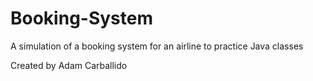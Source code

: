 # Booking-System
A simulation of a booking system for an airline to practice Java classes

Created by Adam Carballido
